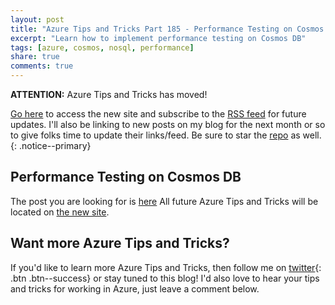 ```yaml
---
layout: post
title: "Azure Tips and Tricks Part 185 - Performance Testing on Cosmos DB"
excerpt: "Learn how to implement performance testing on Cosmos DB"
tags: [azure, cosmos, nosql, performance]
share: true
comments: true
---
```


**ATTENTION:** Azure Tips and Tricks has moved!
 
[Go here](http://azuredev.tips/) to access the new site and subscribe to the [RSS feed](https://microsoft.github.io/AzureTipsAndTricks/rss.xml) for future updates. I'll also be linking to new posts on my blog for the next month or so to give folks time to update their links/feed. Be sure to star the [repo](http://source.azuredev.tips) as well.
{: .notice--primary}

## Performance Testing on Cosmos DB

The post you are looking for is [here](https://microsoft.github.io/AzureTipsAndTricks/blog/tip185.html) All future Azure Tips and Tricks will be located on [the new site](http://azuredev.tips/). 

## Want more Azure Tips and Tricks?
If you'd like to learn more Azure Tips and Tricks, then follow me on [twitter](http://twitter.com/mbcrump){: .btn .btn--success} or stay tuned to this blog! I'd also love to hear your tips and tricks for working in Azure, just leave a comment below.
